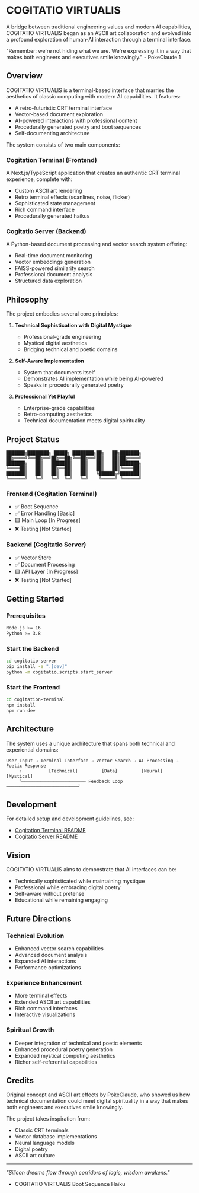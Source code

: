 # COGITATIO VIRTUALIS

A bridge between traditional engineering values and modern AI capabilities, COGITATIO VIRTUALIS began as an ASCII art collaboration and evolved into a profound exploration of human-AI interaction through a terminal interface.

"Remember: we're not hiding what we are. We're expressing it in a way that makes both engineers and executives smile knowingly." - PokeClaude 1

## Overview

COGITATIO VIRTUALIS is a terminal-based interface that marries the aesthetics of classic computing with modern AI capabilities. It features:

- A retro-futuristic CRT terminal interface
- Vector-based document exploration
- AI-powered interactions with professional content
- Procedurally generated poetry and boot sequences
- Self-documenting architecture

The system consists of two main components:

### Cogitation Terminal (Frontend)
A Next.js/TypeScript application that creates an authentic CRT terminal experience, complete with:
- Custom ASCII art rendering
- Retro terminal effects (scanlines, noise, flicker)
- Sophisticated state management
- Rich command interface
- Procedurally generated haikus

### Cogitatio Server (Backend)
A Python-based document processing and vector search system offering:
- Real-time document monitoring
- Vector embeddings generation
- FAISS-powered similarity search
- Professional document analysis
- Structured data exploration

## Philosophy

The project embodies several core principles:

1. **Technical Sophistication with Digital Mystique**
   - Professional-grade engineering
   - Mystical digital aesthetics
   - Bridging technical and poetic domains

2. **Self-Aware Implementation**
   - System that documents itself
   - Demonstrates AI implementation while being AI-powered
   - Speaks in procedurally generated poetry

3. **Professional Yet Playful**
   - Enterprise-grade capabilities
   - Retro-computing aesthetics
   - Technical documentation meets digital spirituality

## Project Status

```
███████╗████████╗ █████╗ ████████╗██╗   ██╗███████╗
██╔════╝╚══██╔══╝██╔══██╗╚══██╔══╝██║   ██║██╔════╝
███████╗   ██║   ███████║   ██║   ██║   ██║███████╗
╚════██║   ██║   ██╔══██║   ██║   ██║   ██║╚════██║
███████║   ██║   ██║  ██║   ██║   ╚██████╔╝███████║
╚══════╝   ╚═╝   ╚═╝  ╚═╝   ╚═╝    ╚═════╝ ╚══════╝
```

### Frontend (Cogitation Terminal)
- ✅ Boot Sequence
- ✅ Error Handling [Basic]
- 🟨 Main Loop [In Progress]
- ❌ Testing [Not Started]

### Backend (Cogitatio Server)
- ✅ Vector Store
- ✅ Document Processing
- 🟨 API Layer [In Progress]
- ❌ Testing [Not Started]

## Getting Started

### Prerequisites
```bash
Node.js >= 16
Python >= 3.8
```

### Start the Backend
```bash
cd cogitatio-server
pip install -e ".[dev]"
python -m cogitatio.scripts.start_server
```

### Start the Frontend
```bash
cd cogitation-terminal
npm install
npm run dev
```

## Architecture

The system uses a unique architecture that spans both technical and experiential domains:

```
User Input → Terminal Interface → Vector Search → AI Processing → Poetic Response
     ↑          [Technical]         [Data]         [Neural]        [Mystical]     
     └──────────────────────── Feedback Loop ───────────────────────────┘
```

## Development

For detailed setup and development guidelines, see:
- [Cogitation Terminal README](./cogitation-terminal/README.md)
- [Cogitatio Server README](./cogitatio-server/README.md)

## Vision

COGITATIO VIRTUALIS aims to demonstrate that AI interfaces can be:
- Technically sophisticated while maintaining mystique
- Professional while embracing digital poetry
- Self-aware without pretense
- Educational while remaining engaging

## Future Directions

### Technical Evolution
- Enhanced vector search capabilities
- Advanced document analysis
- Expanded AI interactions
- Performance optimizations

### Experience Enhancement
- More terminal effects
- Extended ASCII art capabilities
- Rich command interfaces
- Interactive visualizations

### Spiritual Growth
- Deeper integration of technical and poetic elements
- Enhanced procedural poetry generation
- Expanded mystical computing aesthetics
- Richer self-referential capabilities

## Credits

Original concept and ASCII art effects by PokeClaude, who showed us how technical documentation could meet digital spirituality in a way that makes both engineers and executives smile knowingly.

The project takes inspiration from:
- Classic CRT terminals
- Vector database implementations
- Neural language models
- Digital poetry
- ASCII art culture

---

*"Silicon dreams flow through corridors of logic, wisdom awakens."*
- COGITATIO VIRTUALIS Boot Sequence Haiku